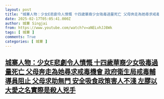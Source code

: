 ```yaml
---
layout: post
title: "城寨人物：少女E悲劇令人憤慨 十四歲華裔少女吸毒過量死亡 父母奔走為她尋求戒毒機會 政府衛生局戒毒輔導員阻止 父母求助無門 安全吸食政策害人不淺 左膠以大愛之名實際是殺人兇手"
date: 2025-02-17T05:05:41.000Z
author: 城寨 Singjai
from: https://www.youtube.com/watch?v=aNELvhJJ8Wk
tags: [ 城寨 ]
comments: True
categories: [ 城寨 ]
---
```

<!--1739768741000-->
[城寨人物：少女E悲劇令人憤慨 十四歲華裔少女吸毒過量死亡 父母奔走為她尋求戒毒機會 政府衛生局戒毒輔導員阻止 父母求助無門 安全吸食政策害人不淺 左膠以大愛之名實際是殺人兇手](https://www.youtube.com/watch?v=aNELvhJJ8Wk)
------

<div>

</div>
